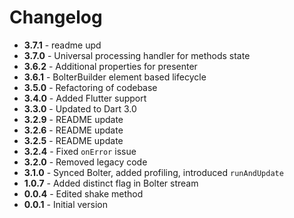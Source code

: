 # Changelog

- **3.7.1** - readme upd
- **3.7.0** - Universal processing handler for methods state
- **3.6.2** - Additional properties for presenter
- **3.6.1** - BolterBuilder element based lifecycle
- **3.5.0** - Refactoring of codebase
- **3.4.0** - Added Flutter support
- **3.3.0** - Updated to Dart 3.0
- **3.2.9** - README update
- **3.2.6** - README update
- **3.2.5** - README update
- **3.2.4** - Fixed `onError` issue
- **3.2.0** - Removed legacy code
- **3.1.0** - Synced Bolter, added profiling, introduced `runAndUpdate`
- **1.0.7** - Added distinct flag in Bolter stream
- **0.0.4** - Edited shake method
- **0.0.1** - Initial version
